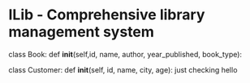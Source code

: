 # ILib - Comprehensive library management system
class Book:
    def __init__(self,id, name, author, year_published, book_type):

class Customer:
    def __init__(self, id, name, city, age):
    just checking hello  